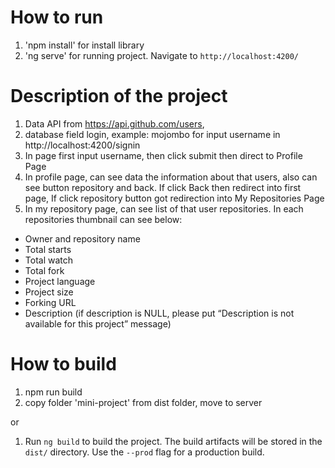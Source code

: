 # How to run
1. 'npm install' for install library
2. 'ng serve' for running project. Navigate to `http://localhost:4200/`

# Description of the project
1. Data API from https://api.github.com/users, 
2. database field login, example: mojombo for input username in http://localhost:4200/signin
3. In page first input username, then click submit then direct to Profile Page
4. In profile page, can see data the information about that users, also can see
button repository and back. If click Back then redirect into first page, If click
repository button got redirection into My Repositories Page
5. In my repository page, can see list of that user repositories.
   In each repositories thumbnail can see below:
- Owner and repository name
- Total starts
- Total watch
- Total fork
- Project language
- Project size
- Forking URL
- Description (if description is NULL, please put “Description is not
available for this project” message)

# How to build
1. npm run build
2. copy folder 'mini-project' from dist folder, move to server

 or

 1. Run `ng build` to build the project. The build artifacts will be stored in the `dist/` directory. Use the `--prod` flag for a production build.
